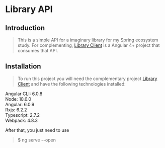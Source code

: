 # Library API

## Introduction

> This is a simple API for a imaginary library for my Spring ecosystem study.
For complementing, [Library Client](https://github.com/GustavoRodriguesM/library-client-angular) is a Angular 4+ project that consumes that API.

## Installation

> To run this project you will need the complementary project [Library Client](https://github.com/GustavoRodriguesM/library-client-angular) and have the following technologies installed:

Angular CLI: 6.0.8<br/>
Node: 10.6.0<br/>
Angular: 6.0.9<br/>
Rxjs: 6.2.2<br/>
Typescript: 2.7.2<br/>
Webpack: 4.8.3<br/>

 After that, you just need to use<br/>
>$ ng serve --open
